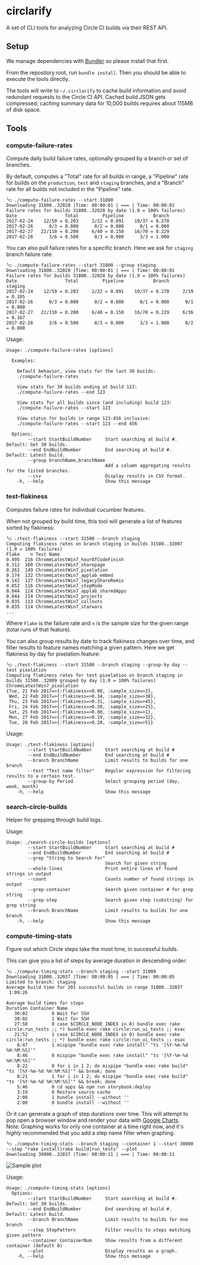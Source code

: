 # circlarify
A set of CLI tools for analyzing Circle CI builds via their REST API.

## Setup
We manage dependencies with [Bundler](http://bundler.io/) so please install that first.

From the repository root, run `bundle install`.  Then you should be able to execute the tools directly.

The tools will write to `~/.circlarify` to cache build information and avoid redundant requests to the Circle CI API.  Cached build JSON gets compressed; caching summary data for 10,000 builds requires about 115MB of disk space.

## Tools

### compute-failure-rates
Compute daily build failure rates, optionally grouped by a branch or set of branches.

By default, computes a "Total" rate for all builds in range, a "Pipeline" rate for builds on the `production`, `test` and `staging` branches, and a "Branch" rate for all builds not included in the "Pipeline" rate.
```
╰○ ./compute-failure-rates --start 31800
Downloading 31800..32028 |Time: 00:00:01 | === | Time: 00:00:01
Failure rates for builds 31800..32028 by date (1.0 = 100% failures)
Date                  Total         Pipeline           Branch
2017-02-24    12/59 = 0.203     2/22 = 0.091    10/37 = 0.270
2017-02-26      0/3 = 0.000      0/2 = 0.000      0/1 = 0.000
2017-02-27   22/110 = 0.200     6/40 = 0.150    16/70 = 0.229
2017-02-28      3/6 = 0.500      0/3 = 0.000      3/3 = 1.000

```

You can also pull failure rates for a specific branch.  Here we ask for `staging` branch failure rate:
```
╰○ ./compute-failure-rates --start 31800 --group staging
Downloading 31800..32028 |Time: 00:00:01 | === | Time: 00:00:01
Failure rates for builds 31800..32028 by date (1.0 = 100% failures)
Date                  Total         Pipeline           Branch          staging
2017-02-24    12/59 = 0.203     2/22 = 0.091    10/37 = 0.270     2/19 = 0.105
2017-02-26      0/3 = 0.000      0/2 = 0.000      0/1 = 0.000      0/1 = 0.000
2017-02-27   22/110 = 0.200     6/40 = 0.150    16/70 = 0.229     6/36 = 0.167
2017-02-28      3/6 = 0.500      0/3 = 0.000      3/3 = 1.000      0/2 = 0.000

```

Usage:
```
Usage: ./compute-failure-rates [options]

  Examples:

    Default behavior, view stats for the last 30 builds:
    ./compute-failure-rates

    View stats for 30 builds ending at build 123:
    ./compute-failure-rates --end 123

    View stats for all builds since (and including) build 123:
    ./compute-failure-rates --start 123

    View status for builds in range 123-456 inclusive:
    ./compute-failure-rates --start 123 --end 456

  Options:
        --start StartBuildNumber     Start searching at build #. Default: Get 30 builds.
        --end EndBuildNumber         End searching at build #. Default: Latest build.
        --group branchName,branchName
                                     Add a column aggregating results for the listed branches.
        --csv                        Display results in CSV format.
    -h, --help                       Show this message

```

### test-flakiness
Computes failure rates for individual cucumber features.

When not grouped by build time, this tool will generate a list of features sorted by flakiness:

```
╰○ ./test-flakiness --start 31500 --branch staging
Computing flakiness rates on branch staging in builds 31500..32007 (1.0 = 100% failures)
Flake    n Test Name
0.495  216 ChromeLatestWin7_hourOfCodeFinish
0.312  160 ChromeLatestWin7_sharepage
0.262  149 ChromeLatestWin7_pixelation
0.174  132 ChromeLatestWin7_applab_embed
0.142  127 ChromeLatestWin7_legacyShareRemix
0.052  116 ChromeLatestWin7_stepMode
0.044  114 ChromeLatestWin7_applab_sharedApps
0.044  114 ChromeLatestWin7_projects
0.035  113 ChromeLatestWin7_callouts
0.035  114 ChromeLatestWin7_starwars
...
```

Where `Flake` is the failure rate and `n` is the sample size for the given range (total runs of that feature).

You can also group results by date to track flakiness changes over time, and filter results to feature names matching a given pattern.  Here we get flakiness by day for pixelation.feature:
```
╰○ ./test-flakiness --start 31500 --branch staging --group-by day --test pixelation
Computing flakiness rates for test pixelation on branch staging in builds 31500..32009 grouped by day (1.0 = 100% failures)
ChromeLatestWin7_pixelation
{Tue, 21 Feb 2017=>{:flakiness=>0.00, :sample_size=>3},
 Wed, 22 Feb 2017=>{:flakiness=>0.34, :sample_size=>38},
 Thu, 23 Feb 2017=>{:flakiness=>0.31, :sample_size=>45},
 Fri, 24 Feb 2017=>{:flakiness=>0.20, :sample_size=>25},
 Sat, 25 Feb 2017=>{:flakiness=>0.00, :sample_size=>1},
 Mon, 27 Feb 2017=>{:flakiness=>0.19, :sample_size=>32},
 Tue, 28 Feb 2017=>{:flakiness=>0.20, :sample_size=>5}}
```

Usage:
```                                                  
Usage: ./test-flakiness [options]
        --start StartBuildNumber     Start searching at build #
        --end EndBuildNumber         End searching at build #
        --branch BranchName          Limit results to builds for one branch
        --test "Test name filter"    Regular expression for filtering results to a certain test.
        --group-by Period            Select grouping period (day, week, month)
    -h, --help                       Show this message
```

### search-circle-builds
Helper for grepping through build logs.

Usage:
```
Usage: ./search-circle-builds [options]
        --start StartBuildNumber     Start searching at build #
        --end EndBuildNumber         End searching at build #
        --grep "String to Search for"
                                     Search for given string
        --whole-lines                Print entire lines of found strings in output
        --count                      Counts number of found strings in output
        --grep-container             Search given container # for grep string
        --grep-step                  Search given step (substring) for grep string
        --branch BranchName          Limit results to builds for one branch
    -h, --help                       Show this message
```

### compute-timing-stats
Figure out which Circle steps take the most time, in successful builds.

This can give you a list of steps by average duration in descending order:
```
╰○ ./compute-timing-stats --branch staging --start 31000                                  
Downloading 31000..32037 |Time: 00:00:05 | === | Time: 00:00:05
Limited to branch: staging
Average build time for 201 successful builds in range 31000..32037
 1:09:26

Average build times for steps
Duration Container Name
   30:02         0 Wait for SSH
   30:02         1 Wait for SSH
   27:58         0 case $CIRCLE_NODE_INDEX in 0) bundle exec rake circle:run_tests ;; *) bundle exec rake circle:run_ui_tests ;; esac
   21:52         1 case $CIRCLE_NODE_INDEX in 0) bundle exec rake circle:run_tests ;; *) bundle exec rake circle:run_ui_tests ;; esac
    8:47         1 mispipe "bundle exec rake install" "ts '[%Y-%m-%d %H:%M:%S]'"
    8:46         0 mispipe "bundle exec rake install" "ts '[%Y-%m-%d %H:%M:%S]'"
    8:22         0 for i in 1 2; do mispipe "bundle exec rake build" "ts '[%Y-%m-%d %H:%M:%S]'" && break; done
    8:21         1 for i in 1 2; do mispipe "bundle exec rake build" "ts '[%Y-%m-%d %H:%M:%S]'" && break; done
    5:46         0 cd apps && npm run storybook:deploy
    3:19         0 Restore source cache
    2:08         1 bundle install --without ''
    2:08         0 bundle install --without ''
```

Or it can generate a graph of step durations over time.  This will attempt to pop open a browser window and render your data with [Google Charts](https://developers.google.com/chart/). Note: Graphing works for only one container at a time right now, and it's _highly_ recommended that you add a step name filter when graphing.

```
╰○ ./compute-timing-stats --branch staging --container 1 --start 30000 --step "rake install|rake build|run_tests" --plot
Downloading 30000..32037 |Time: 00:00:11 | === | Time: 00:00:11
```
![Sample plot](./img/plot_step_duration_example.png)

Usage:
```
Usage: ./compute-timing-stats [options]
  Options:
        --start StartBuildNumber     Start searching at build #. Default: Get 30 builds.
        --end EndBuildNumber         End searching at build #. Default: Latest build.
        --branch BranchName          Limit results to builds for one branch
        --step StepPattern           Filter results to steps matching given pattern
        --container ContainerNum     Show results from a different container (default 0)
        --plot                       Display results as a graph.
    -h, --help                       Show this message
```
